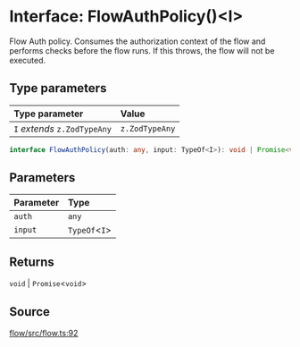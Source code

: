 # Interface: FlowAuthPolicy()\<I\>

Flow Auth policy. Consumes the authorization context of the flow and
performs checks before the flow runs. If this throws, the flow will not
be executed.

## Type parameters

| Type parameter | Value |
| :------ | :------ |
| `I` *extends* `z.ZodTypeAny` | `z.ZodTypeAny` |

```ts
interface FlowAuthPolicy(auth: any, input: TypeOf<I>): void | Promise<void>
```

## Parameters

| Parameter | Type |
| :------ | :------ |
| `auth` | `any` |
| `input` | `TypeOf`\<`I`\> |

## Returns

`void` \| `Promise`\<`void`\>

## Source

[flow/src/flow.ts:92](https://github.com/firebase/genkit/blob/9cb10ef63dd6659f1a31ffd2367b7efa8acc10e5/js/flow/src/flow.ts#L92)
